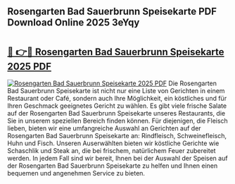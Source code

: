 ## Rosengarten Bad Sauerbrunn Speisekarte PDF Download Online 2025 3eYqy

# <h2><a href="http://gcd3hbg.nevu.top/?p=Rosengarten+Bad+Sauerbrunn+Speisekarte">🔗 👉🔴 Rosengarten Bad Sauerbrunn Speisekarte 2025 PDF</a></h2>

[![Rosengarten Bad Sauerbrunn Speisekarte 2025 PDF](https://i.imgur.com/dBaPXMq.png)](http://gcd3hbg.nevu.top/?p=Rosengarten+Bad+Sauerbrunn+Speisekarte)
Die Rosengarten Bad Sauerbrunn Speisekarte ist nicht nur eine Liste von Gerichten in einem Restaurant oder Café, sondern auch Ihre Möglichkeit, ein köstliches und für Ihren Geschmack geeignetes Gericht zu wählen. Es gibt viele frische Salate auf der Rosengarten Bad Sauerbrunn Speisekarte unseres Restaurants, die Sie in unserem speziellen Bereich finden können. Für diejenigen, die Fleisch lieben, bieten wir eine umfangreiche Auswahl an Gerichten auf der Rosengarten Bad Sauerbrunn Speisekarte an: Rindfleisch, Schweinefleisch, Huhn und Fisch. Unseren Auserwählten bieten wir köstliche Gerichte wie Schaschlik und Steak an, die bei frischem, natürlichem Feuer zubereitet werden. In jedem Fall sind wir bereit, Ihnen bei der Auswahl der Speisen auf der Rosengarten Bad Sauerbrunn Speisekarte zu helfen und Ihnen einen bequemen und angenehmen Service zu bieten.

